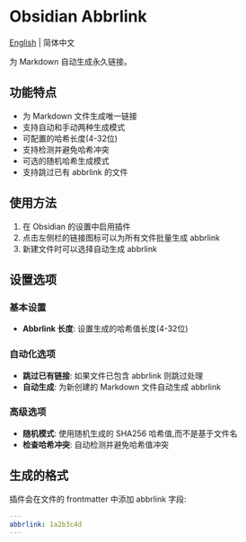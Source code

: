 # Obsidian Abbrlink

[English](README.md) | 简体中文

为 Markdown 自动生成永久链接。

## 功能特点

- 为 Markdown 文件生成唯一链接
- 支持自动和手动两种生成模式
- 可配置的哈希长度(4-32位)
- 支持检测并避免哈希冲突
- 可选的随机哈希生成模式
- 支持跳过已有 abbrlink 的文件

## 使用方法

1. 在 Obsidian 的设置中启用插件
2. 点击左侧栏的链接图标可以为所有文件批量生成 abbrlink
3. 新建文件时可以选择自动生成 abbrlink

## 设置选项

### 基本设置
- **Abbrlink 长度**: 设置生成的哈希值长度(4-32位)

### 自动化选项
- **跳过已有链接**: 如果文件已包含 abbrlink 则跳过处理
- **自动生成**: 为新创建的 Markdown 文件自动生成 abbrlink

### 高级选项
- **随机模式**: 使用随机生成的 SHA256 哈希值,而不是基于文件名
- **检查哈希冲突**: 自动检测并避免哈希值冲突

## 生成的格式

插件会在文件的 frontmatter 中添加 abbrlink 字段:

```yaml
---
abbrlink: 1a2b3c4d
---
```